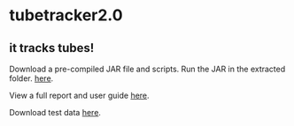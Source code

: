 # tubetracker2.0

## it tracks tubes!

Download a pre-compiled JAR file and scripts. Run the JAR in the extracted folder. [here](https://wustl.box.com/s/3gd85twowo57sn8grjhxielwbnu3hjnz).

View a full report and user guide [here](https://wustl.box.com/s/vpxxwlwc2gzmg3qdb0aqzpj0h3ne9wq1).

Download test data [here](https://wustl.box.com/s/rk6h3pgtxbcbzeyqklugonh8b4d0cm4k).

